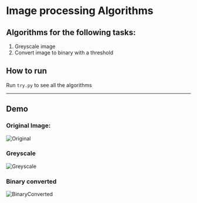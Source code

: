 # Image processing Algorithms

## Algorithms for the following tasks:

1. Greyscale image
2. Convert image to binary with a threshold

## How to run

Run `try.py` to see all the algorithms

---

## Demo

### Original Image:

![Original](https://cdn.discordapp.com/attachments/536199577284509696/818495297998946364/unknown.png)

### Greyscale

![Greyscale](https://cdn.discordapp.com/attachments/536199577284509696/818494792492908574/unknown.png)

### Binary converted

![BinaryConverted](https://cdn.discordapp.com/attachments/536199577284509696/818494907890925608/unknown.png)
